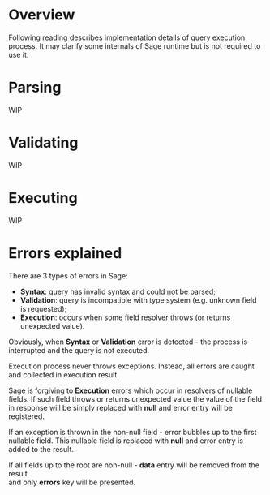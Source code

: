 # Overview
Following reading describes implementation details of query execution process. It may clarify some 
internals of Sage runtime but is not required to use it.

# Parsing

WIP

# Validating
WIP

# Executing
WIP

# Errors explained
There are 3 types of errors in Sage:

- **Syntax**: query has invalid syntax and could not be parsed;
- **Validation**: query is incompatible with type system (e.g. unknown field is requested);
- **Execution**: occurs when some field resolver throws (or returns unexpected value).

Obviously, when **Syntax** or **Validation** error is detected - the process is interrupted and 
the query is not executed.

Execution process never throws exceptions. Instead, all errors are caught and collected in 
execution result.

Sage is forgiving to **Execution** errors which occur in resolvers of nullable fields. 
If such field throws or returns unexpected value the value of the field in response will be simply 
replaced with **null** and error entry will be registered.

If an exception is thrown in the non-null field - error bubbles up to the first nullable field. 
This nullable field is replaced with **null** and error entry is added to the result.

If all fields up to the root are non-null - **data** entry will be removed from the result  
and only **errors** key will be presented.
